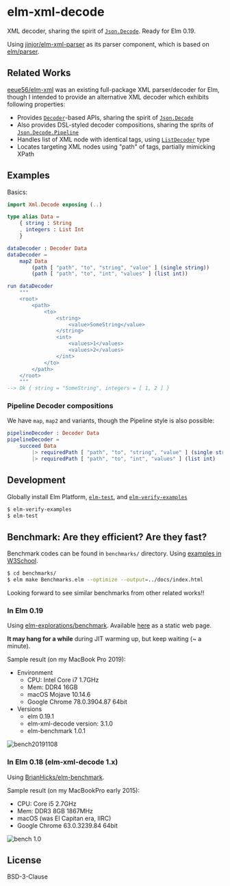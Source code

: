 # elm-xml-decode

[cc]: https://circleci.com/gh/ymtszw/elm-xml-decode/tree/master.svg?style=svg

XML decoder, sharing the spirit of [`Json.Decode`][jd]. Ready for Elm 0.19.

Using [jinjor/elm-xml-parser][exp] as its parser component, which is based on [elm/parser][ep].

[jd]: https://github.com/elm/json
[exp]: http://github.com/jinjor/elm-xml-parser
[ep]: https://github.com/elm/parser

## Related Works

[eeue56/elm-xml][ex] was an existing full-package XML parser/decoder for Elm,
though I intended to provide an alternative XML decoder which exhibits following properties:

- Provides [`Decoder`][de]-based APIs, sharing the spirit of [`Json.Decode`][jd]
- Also provides DSL-styled decoder compositions, sharing the sprits of [`Json.Decode.Pipeline`][jdp]
- Handles list of XML node with identical tags, using [`ListDecoder`][ld] type
- Locates targeting XML nodes using "path" of tags, partially mimicking XPath

[ex]: https://github.com/eeue56/elm-xml
[de]: https://package.elm-lang.org/packages/ymtszw/elm-xml-decode/latest/Xml-Decode#Decoder
[jdp]: https://package.elm-lang.org/packages/NoRedInk/elm-decode-pipeline/latest/Json-Decode-Pipeline
[ld]: https://package.elm-lang.org/packages/ymtszw/elm-xml-decode/latest/Xml-Decode#ListDecoder

## Examples

Basics:

```elm
import Xml.Decode exposing (..)

type alias Data =
    { string : String
    , integers : List Int
    }

dataDecoder : Decoder Data
dataDecoder =
    map2 Data
        (path [ "path", "to", "string", "value" ] (single string))
        (path [ "path", "to", "int", "values" ] (list int))

run dataDecoder
    """
    <root>
        <path>
            <to>
                <string>
                    <value>SomeString</value>
                </string>
                <int>
                    <values>1</values>
                    <values>2</values>
                </int>
            </to>
        </path>
    </root>
    """
--> Ok { string = "SomeString", integers = [ 1, 2 ] }
```

### Pipeline Decoder compositions

We have `map`, `map2` and variants, though the Pipeline style is also possible:

```elm
pipelineDecoder : Decoder Data
pipelineDecoder =
    succeed Data
        |> requiredPath [ "path", "to", "string", "value" ] (single string)
        |> requiredPath [ "path", "to", "int", "values" ] (list int)
```

## Development

Globally install Elm Platform, [`elm-test`](https://github.com/rtfeldman/node-test-runner),
and [`elm-verify-examples`](https://github.com/stoeffel/elm-verify-examples)

```sh
$ elm-verify-examples
$ elm-test
```

## Benchmark: Are they efficient? Are they fast?

Benchmark codes can be found in `benchmarks/` directory.
Using [examples in W3School](https://www.w3schools.com/xml/xml_examples.asp).

```sh
$ cd benchmarks/
$ elm make Benchmarks.elm --optimize --output=../docs/index.html
```

Looking forward to see similar benchmarks from other related works!!

### In Elm 0.19

Using [elm-explorations/benchmark](https://github.com/elm-explorations/benchmark).
Available [here](https://ymtszw.github.io/elm-xml-decode/) as a static web page.

**It may hang for a while** during JIT warming up, but keep waiting (~ a minute).

Sample result (on my MacBook Pro 2019):

- Environment
  - CPU: Intel Core i7 1.7GHz
  - Mem: DDR4 16GB
  - macOS Mojave 10.14.6
  - Google Chrome 78.0.3904.87 64bit
- Versions
  - elm 0.19.1
  - elm-xml-decode version: 3.1.0
  - elm-benchmark 1.0.1

![bench20191108](https://raw.githubusercontent.com/ymtszw/elm-xml-decode/master/benchmarks/result20191108.png)

### In Elm 0.18 (elm-xml-decode 1.x)

Using [BrianHicks/elm-benchmark](https://github.com/BrianHicks/elm-benchmark).

Sample result (on my MacBookPro early 2015):

- CPU: Core i5 2.7GHz
- Mem: DDR3 8GB 1867MHz
- macOS (was El Capitan era, IIRC)
- Google Chrome 63.0.3239.84 64bit

![bench 1.0](https://raw.githubusercontent.com/ymtszw/elm-xml-decode/master/benchmarks/result1.0.png)

## License

BSD-3-Clause
